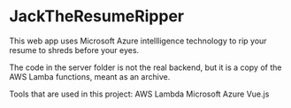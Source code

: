 # JackTheResumeRipper
This web app uses Microsoft Azure intellligence technology to rip your resume to shreds before your eyes.

The code in the server folder is not the real backend, but it is a copy of the AWS Lamba functions, meant as an archive.

Tools that are used in this project:
AWS Lambda
Microsoft Azure
Vue.js